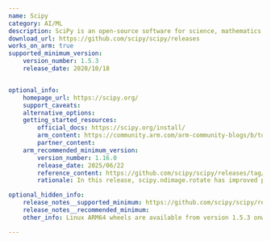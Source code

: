 ```yaml
---
name: Scipy
category: AI/ML
description: SciPy is an open-source software for science, mathematics, and engineering. It includes modules for statistics, integration, optimization, Fourier transforms, linear algebra, signal and image processing, ODE solvers, etc.
download_url: https://github.com/scipy/scipy/releases
works_on_arm: true
supported_minimum_version:
    version_number: 1.5.3
    release_date: 2020/10/18


optional_info:
    homepage_url: https://scipy.org/
    support_caveats:
    alternative_options:
    getting_started_resources:
        official_docs: https://scipy.org/install/
        arm_content: https://community.arm.com/arm-community-blogs/b/tools-software-ides-blog/posts/aarch64-docker-images-for-tensorflow-and-pytorch
        partner_content:
    arm_recommended_minimum_version:
        version_number: 1.16.0
        release_date: 2025/06/22
        reference_content: https://github.com/scipy/scipy/releases/tag/v1.16.0
        rationale: In this release, scipy.ndimage.rotate has improved performance, especially on ARM platforms.

optional_hidden_info:
    release_notes__supported_minimum: https://github.com/scipy/scipy/releases/tag/v1.5.3
    release_notes__recommended_minimum:
    other_info: Linux ARM64 wheels are available from version 1.5.3 onwards.

---
```

